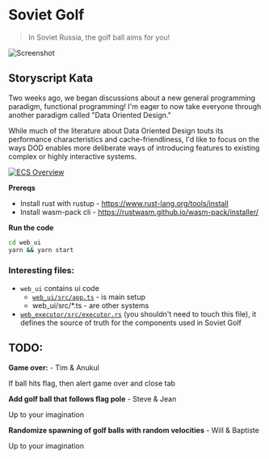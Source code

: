 # Soviet Golf

> In Soviet Russia, the golf ball aims for you! 

![Screenshot](readme-images/golf.png)

## Storyscript Kata

Two weeks ago, we began discussions about a new general programming paradigm, functional programming! I'm eager to now take everyone through another paradigm called "Data Oriented Design."

While much of the literature about Data Oriented Design touts its performance characteristics and cache-friendliness, I'd like to focus on the ways DOD enables more deliberate ways of introducing features to existing complex or highly interactive systems.

[![ECS Overview](readme-images/overview-thumbnail.png)](https://youtu.be/2rW7ALyHaas)


**Prereqs**

 * Install rust with rustup - https://www.rust-lang.org/tools/install
 * Install wasm-pack cli - https://rustwasm.github.io/wasm-pack/installer/

**Run the code**

```sh
cd web_ui
yarn && yarn start
```

### Interesting files:

 - `web_ui` contains ui code
   - [`web_ui/src/app.ts`](web_ui/src/app.ts) - is main setup
   - web_ui/src/*.ts - are other systems
 - [`web_executor/src/executor.rs`](web_executor/src/executor.rs) (you shouldn't need to touch this file), it defines the source of truth for the components used in Soviet Golf

## TODO:

**Game over:** - Tim & Anukul

If ball hits flag, then alert game over and close tab



**Add golf ball that follows flag pole** - Steve & Jean

Up to your imagination


**Randomize spawning of golf balls with random velocities** - Will & Baptiste

Up to your imagination
